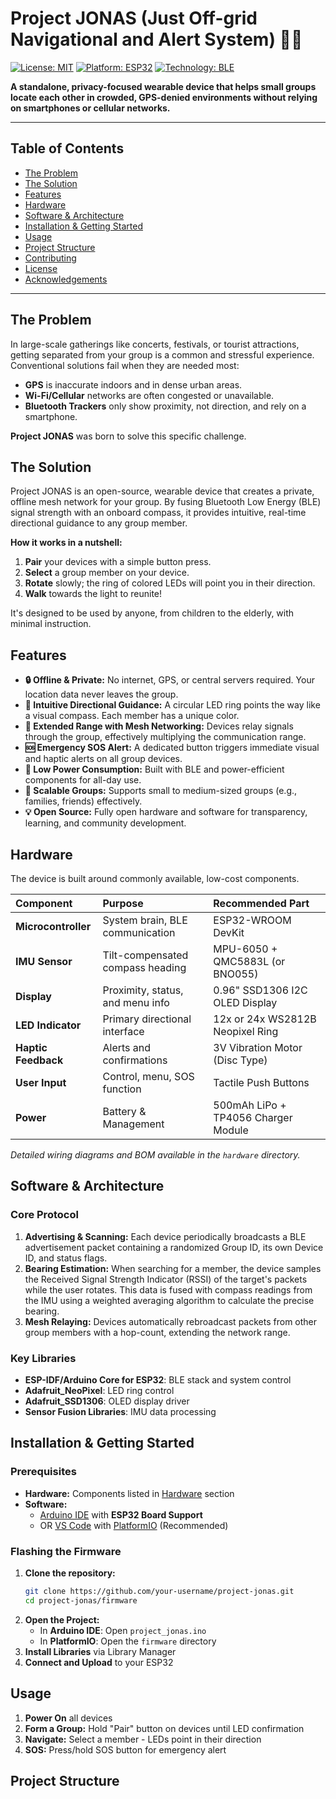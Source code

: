 # Project JONAS (Just Off-grid Navigational and Alert System) 🧭✨

[![License: MIT](https://img.shields.io/badge/License-MIT-yellow.svg)](https://opensource.org/licenses/MIT)
[![Platform: ESP32](https://img.shields.io/badge/Platform-ESP32--IDF-green)](https://www.espressif.com/en/products/socs/esp32)
[![Technology: BLE](https://img.shields.io/badge/Technology-Bluetooth%20Low%20Energy-blue)](https://www.bluetooth.com/)

**A standalone, privacy-focused wearable device that helps small groups locate each other in crowded, GPS-denied environments without relying on smartphones or cellular networks.**

---

## Table of Contents

- [The Problem](#the-problem)
- [The Solution](#the-solution)
- [Features](#features)
- [Hardware](#hardware)
- [Software & Architecture](#software--architecture)
- [Installation & Getting Started](#installation--getting-started)
- [Usage](#usage)
- [Project Structure](#project-structure)
- [Contributing](#contributing)
- [License](#license)
- [Acknowledgements](#acknowledgements)

---

## The Problem

In large-scale gatherings like concerts, festivals, or tourist attractions, getting separated from your group is a common and stressful experience. Conventional solutions fail when they are needed most:
- **GPS** is inaccurate indoors and in dense urban areas.
- **Wi-Fi/Cellular** networks are often congested or unavailable.
- **Bluetooth Trackers** only show proximity, not direction, and rely on a smartphone.

**Project JONAS** was born to solve this specific challenge.

## The Solution

Project JONAS is an open-source, wearable device that creates a private, offline mesh network for your group. By fusing Bluetooth Low Energy (BLE) signal strength with an onboard compass, it provides intuitive, real-time directional guidance to any group member.

**How it works in a nutshell:**
1.  **Pair** your devices with a simple button press.
2.  **Select** a group member on your device.
3.  **Rotate** slowly; the ring of colored LEDs will point you in their direction.
4.  **Walk** towards the light to reunite!

It's designed to be used by anyone, from children to the elderly, with minimal instruction.

## Features

- **🔒 Offline & Private:** No internet, GPS, or central servers required. Your location data never leaves the group.
- **🧭 Intuitive Directional Guidance:** A circular LED ring points the way like a visual compass. Each member has a unique color.
- **📡 Extended Range with Mesh Networking:** Devices relay signals through the group, effectively multiplying the communication range.
- **🆘 Emergency SOS Alert:** A dedicated button triggers immediate visual and haptic alerts on all group devices.
- **🔋 Low Power Consumption:** Built with BLE and power-efficient components for all-day use.
- **👥 Scalable Groups:** Supports small to medium-sized groups (e.g., families, friends) effectively.
- **💡 Open Source:** Fully open hardware and software for transparency, learning, and community development.

## Hardware

The device is built around commonly available, low-cost components.

| Component | Purpose | Recommended Part |
| :--- | :--- | :--- |
| **Microcontroller** | System brain, BLE communication | ESP32-WROOM DevKit |
| **IMU Sensor** | Tilt-compensated compass heading | MPU-6050 + QMC5883L (or BNO055) |
| **Display** | Proximity, status, and menu info | 0.96" SSD1306 I2C OLED Display |
| **LED Indicator** | Primary directional interface | 12x or 24x WS2812B Neopixel Ring |
| **Haptic Feedback** | Alerts and confirmations | 3V Vibration Motor (Disc Type) |
| **User Input** | Control, menu, SOS function | Tactile Push Buttons |
| **Power** | Battery & Management | 500mAh LiPo + TP4056 Charger Module |

*Detailed wiring diagrams and BOM available in the `hardware` directory.*

## Software & Architecture

### Core Protocol
1.  **Advertising & Scanning:** Each device periodically broadcasts a BLE advertisement packet containing a randomized Group ID, its own Device ID, and status flags.
2.  **Bearing Estimation:** When searching for a member, the device samples the Received Signal Strength Indicator (RSSI) of the target's packets while the user rotates. This data is fused with compass readings from the IMU using a weighted averaging algorithm to calculate the precise bearing.
3.  **Mesh Relaying:** Devices automatically rebroadcast packets from other group members with a hop-count, extending the network range.

### Key Libraries
- **ESP-IDF/Arduino Core for ESP32**: BLE stack and system control
- **Adafruit_NeoPixel**: LED ring control
- **Adafruit_SSD1306**: OLED display driver
- **Sensor Fusion Libraries**: IMU data processing

## Installation & Getting Started

### Prerequisites
- **Hardware:** Components listed in [Hardware](#hardware) section
- **Software:**
    - [Arduino IDE](https://www.arduino.cc/en/software) with **ESP32 Board Support**
    - OR [VS Code](https://code.visualstudio.com/) with [PlatformIO](https://platformio.org/) (Recommended)

### Flashing the Firmware
1.  **Clone the repository:**
    ```bash
    git clone https://github.com/your-username/project-jonas.git
    cd project-jonas/firmware
    ```
2.  **Open the Project:**
    - In **Arduino IDE**: Open `project_jonas.ino`
    - In **PlatformIO**: Open the `firmware` directory
3.  **Install Libraries** via Library Manager
4.  **Connect and Upload** to your ESP32

## Usage

1.  **Power On** all devices
2.  **Form a Group:** Hold "Pair" button on devices until LED confirmation
3.  **Navigate:** Select a member - LEDs point in their direction
4.  **SOS:** Press/hold SOS button for emergency alert

## Project Structure
